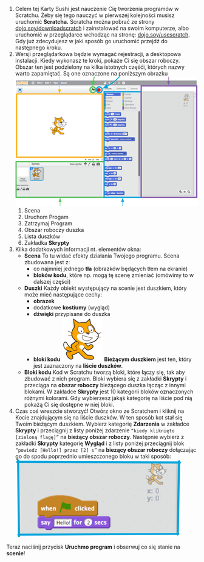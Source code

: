 1. Celem tej Karty Sushi jest nauczenie Cię tworzenia programów w Scratchu. Żeby się tego nauczyć w pierwszej kolejności musisz uruchomić **Scratcha.**
   Scratcha można pobrać ze strony [dojo.soy/downloadscratch](dojo.soy/downloadscratch) i zainstalować  na swoim komputerze, albo uruchomić w przeglądarce wchodząc na stronę: [dojo.soy/usescratch](dojo.soy/usescratch). Gdy już zdecydujesz w jaki sposób go uruchomić przejdź do następnego kroku.
2. Wersji przeglądarkowa będzie wymagać rejestracji, a desktopowa instalacji. Kiedy wykonasz te kroki, pokaże Ci się obszar roboczy.
   Obszar ten jest podzielony na kilka istotnych częśći, których nazwy warto zapamiętać. Są one oznaczone na poniższym obrazku
   ![](assets/setup1.png)
   1. Scena
   2. Uruchom Progam
   3. Zatrzymaj Program
   4. Obszar roboczy duszka
   5. Lista duszków
   6. Zakładka **Skrypty**
3. Kilka dodatkowych informacji nt. elementów okna:
    * **Scena**
      To tu widać efekty działania Twojego programu. Scena zbudowana jest z: 
      * co najmniej jednego **tła** \(obrazków będących tłem na ekranie\)
      * **bloków kodu**, które np. mogą tę scenę zmieniać \(omówimy to w dalszej części\)
    * **Duszki**
      Każdy obiekt występujący na scenie jest duszkiem, który może mieć następujące cechy:
      * **obrazek**
      * dodatkowe **kostiumy** \(wygląd\)
      * **dźwięki** przypisane do duszka
      * **bloki kodu** ![](assets/setup2.png)
      **Bieżącym duszkiem** jest ten, który jest zaznaczony na **liście duszków**.
    * **Bloki kodu**
      Kod w Scratchu tworzą bloki, które łączy się,  tak aby zbudować z nich program. Bloki wybiera się z zakładki **Skrypty** i przeciąga na **obszar roboczy** bieżącego duszka łącząc z innymi blokami.
      W zakładce **Skrypty** jest 10 kategorii bloków oznaczonych różnymi kolorami. Gdy wybierzesz jakąś kategorię na liście pod nią pokażą Ci się dostępne w niej bloki.
4. Czas coś wreszcie stworzyć! Otwórz okno ze Scratchem i kliknij na Kocie znajdującym się na liście duszków. W ten sposób kot stał się Twoim bieżącym duszkiem. 
   Wybierz kategorię **Zdarzenia** w zakładce **Skrypty** i przeciągnij z listy poniżej zdarzenie `“kiedy kliknięto [zieloną flagę]”` na **bieżący obszar roboczy**.
   Następnie wybierz z zakładki **Skrypty** kategorię **Wygląd** i z listy poniżej przeciągnij blok `“powiedz [Hello!] przez [2] s”` na **biezący obszar roboczy** dołączając go do spodu poprzednio umieszczonego bloku w taki sposób: ![](assets/setup3.png)

Teraz naciśnij przycisk **Uruchmo program** i obserwuj co się stanie na **scenie**!
